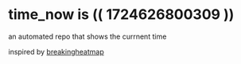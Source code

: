 # time_now is (( 1724626800309 ))

an automated repo that shows the currnent time

inspired by [breakingheatmap](https://github.com/breakingheatmap/breakingheatmap)